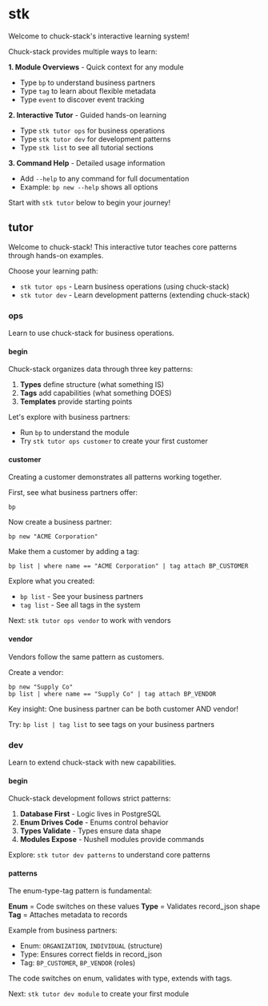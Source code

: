# stk

Welcome to chuck-stack's interactive learning system!

Chuck-stack provides multiple ways to learn:

**1. Module Overviews** - Quick context for any module
- Type `bp` to understand business partners
- Type `tag` to learn about flexible metadata
- Type `event` to discover event tracking

**2. Interactive Tutor** - Guided hands-on learning
- Type `stk tutor ops` for business operations
- Type `stk tutor dev` for development patterns
- Type `stk list` to see all tutorial sections

**3. Command Help** - Detailed usage information
- Add `--help` to any command for full documentation
- Example: `bp new --help` shows all options

Start with `stk tutor` below to begin your journey!

## tutor

Welcome to chuck-stack! This interactive tutor teaches core patterns through hands-on examples.

Choose your learning path:
- `stk tutor ops` - Learn business operations (using chuck-stack)
- `stk tutor dev` - Learn development patterns (extending chuck-stack)

### ops

Learn to use chuck-stack for business operations.

#### begin

Chuck-stack organizes data through three key patterns:

1. **Types** define structure (what something IS)
2. **Tags** add capabilities (what something DOES)  
3. **Templates** provide starting points

Let's explore with business partners:
- Run `bp` to understand the module
- Try `stk tutor ops customer` to create your first customer

#### customer

Creating a customer demonstrates all patterns working together.

First, see what business partners offer:
```
bp
```

Now create a business partner:
```
bp new "ACME Corporation"
```

Make them a customer by adding a tag:
```
bp list | where name == "ACME Corporation" | tag attach BP_CUSTOMER
```

Explore what you created:
- `bp list` - See your business partners
- `tag list` - See all tags in the system

Next: `stk tutor ops vendor` to work with vendors

#### vendor

Vendors follow the same pattern as customers.

Create a vendor:
```
bp new "Supply Co" 
bp list | where name == "Supply Co" | tag attach BP_VENDOR
```

Key insight: One business partner can be both customer AND vendor!

Try: `bp list | tag list` to see tags on your business partners

### dev

Learn to extend chuck-stack with new capabilities.

#### begin

Chuck-stack development follows strict patterns:

1. **Database First** - Logic lives in PostgreSQL
2. **Enum Drives Code** - Enums control behavior  
3. **Types Validate** - Types ensure data shape
4. **Modules Expose** - Nushell modules provide commands

Explore: `stk tutor dev patterns` to understand core patterns

#### patterns

The enum-type-tag pattern is fundamental:

**Enum** = Code switches on these values
**Type** = Validates record_json shape  
**Tag** = Attaches metadata to records

Example from business partners:
- Enum: `ORGANIZATION`, `INDIVIDUAL` (structure)
- Type: Ensures correct fields in record_json
- Tag: `BP_CUSTOMER`, `BP_VENDOR` (roles)

The code switches on enum, validates with type, extends with tags.

Next: `stk tutor dev module` to create your first module